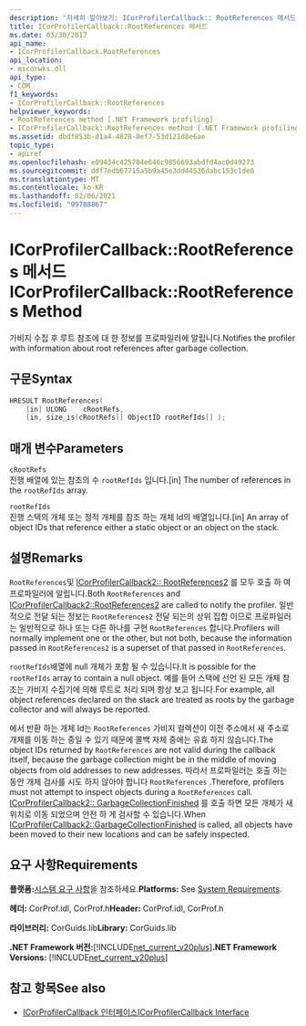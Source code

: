 ```yaml
---
description: '자세히 알아보기: ICorProfilerCallback:: RootReferences 메서드'
title: ICorProfilerCallback::RootReferences 메서드
ms.date: 03/30/2017
api_name:
- ICorProfilerCallback.RootReferences
api_location:
- mscorwks.dll
api_type:
- COM
f1_keywords:
- ICorProfilerCallback::RootReferences
helpviewer_keywords:
- RootReferences method [.NET Framework profiling]
- ICorProfilerCallback::RootReferences method [.NET Framework profiling]
ms.assetid: dbdf853b-d1a4-4828-8ef7-53d121d8e6ae
topic_type:
- apiref
ms.openlocfilehash: e09434c425784e646c9856693abdfd4ac0d49273
ms.sourcegitcommit: ddf7edb67715a5b9a45e3dd44536dabc153c1de0
ms.translationtype: MT
ms.contentlocale: ko-KR
ms.lasthandoff: 02/06/2021
ms.locfileid: "99788867"
---
```

# <a name="icorprofilercallbackrootreferences-method"></a><span data-ttu-id="73aa6-103">ICorProfilerCallback::RootReferences 메서드</span><span class="sxs-lookup"><span data-stu-id="73aa6-103">ICorProfilerCallback::RootReferences Method</span></span>

<span data-ttu-id="73aa6-104">가비지 수집 후 루트 참조에 대 한 정보를 프로파일러에 알립니다.</span><span class="sxs-lookup"><span data-stu-id="73aa6-104">Notifies the profiler with information about root references after garbage collection.</span></span>  
  
## <a name="syntax"></a><span data-ttu-id="73aa6-105">구문</span><span class="sxs-lookup"><span data-stu-id="73aa6-105">Syntax</span></span>  
  
```cpp  
HRESULT RootReferences(  
    [in] ULONG    cRootRefs,  
    [in, size_is(cRootRefs)] ObjectID rootRefIds[] );  
```  
  
## <a name="parameters"></a><span data-ttu-id="73aa6-106">매개 변수</span><span class="sxs-lookup"><span data-stu-id="73aa6-106">Parameters</span></span>  

 `cRootRefs`  
 <span data-ttu-id="73aa6-107">진행 배열에 있는 참조의 수 `rootRefIds` 입니다.</span><span class="sxs-lookup"><span data-stu-id="73aa6-107">[in] The number of references in the `rootRefIds` array.</span></span>  
  
 `rootRefIds`  
 <span data-ttu-id="73aa6-108">진행 스택의 개체 또는 정적 개체를 참조 하는 개체 Id의 배열입니다.</span><span class="sxs-lookup"><span data-stu-id="73aa6-108">[in] An array of object IDs that reference either a static object or an object on the stack.</span></span>  
  
## <a name="remarks"></a><span data-ttu-id="73aa6-109">설명</span><span class="sxs-lookup"><span data-stu-id="73aa6-109">Remarks</span></span>  

 <span data-ttu-id="73aa6-110">`RootReferences`및 [ICorProfilerCallback2:: RootReferences2](icorprofilercallback2-rootreferences2-method.md) 를 모두 호출 하 여 프로파일러에 알립니다.</span><span class="sxs-lookup"><span data-stu-id="73aa6-110">Both `RootReferences` and [ICorProfilerCallback2::RootReferences2](icorprofilercallback2-rootreferences2-method.md) are called to notify the profiler.</span></span> <span data-ttu-id="73aa6-111">일반적으로 전달 되는 정보는 `RootReferences2` 전달 되는의 상위 집합 이므로 프로파일러는 일반적으로 하나 또는 다른 하나를 구현 `RootReferences` 합니다.</span><span class="sxs-lookup"><span data-stu-id="73aa6-111">Profilers will normally implement one or the other, but not both, because the information passed in `RootReferences2` is a superset of that passed in `RootReferences`.</span></span>  
  
 <span data-ttu-id="73aa6-112">`rootRefIds`배열에 null 개체가 포함 될 수 있습니다.</span><span class="sxs-lookup"><span data-stu-id="73aa6-112">It is possible for the `rootRefIds` array to contain a null object.</span></span> <span data-ttu-id="73aa6-113">예를 들어 스택에 선언 된 모든 개체 참조는 가비지 수집기에 의해 루트로 처리 되며 항상 보고 됩니다.</span><span class="sxs-lookup"><span data-stu-id="73aa6-113">For example, all object references declared on the stack are treated as roots by the garbage collector and will always be reported.</span></span>  
  
 <span data-ttu-id="73aa6-114">에서 반환 하는 개체 Id는 `RootReferences` 가비지 컬렉션이 이전 주소에서 새 주소로 개체를 이동 하는 중일 수 있기 때문에 콜백 자체 중에는 유효 하지 않습니다.</span><span class="sxs-lookup"><span data-stu-id="73aa6-114">The object IDs returned by `RootReferences` are not valid during the callback itself, because the garbage collection might be in the middle of moving objects from old addresses to new addresses.</span></span> <span data-ttu-id="73aa6-115">따라서 프로파일러는 호출 하는 동안 개체 검사를 시도 하지 않아야 합니다 `RootReferences` .</span><span class="sxs-lookup"><span data-stu-id="73aa6-115">Therefore, profilers must not attempt to inspect objects during a `RootReferences` call.</span></span> <span data-ttu-id="73aa6-116">[ICorProfilerCallback2:: GarbageCollectionFinished](icorprofilercallback2-garbagecollectionfinished-method.md) 를 호출 하면 모든 개체가 새 위치로 이동 되었으며 안전 하 게 검사할 수 있습니다.</span><span class="sxs-lookup"><span data-stu-id="73aa6-116">When [ICorProfilerCallback2::GarbageCollectionFinished](icorprofilercallback2-garbagecollectionfinished-method.md) is called, all objects have been moved to their new locations and can be safely inspected.</span></span>  
  
## <a name="requirements"></a><span data-ttu-id="73aa6-117">요구 사항</span><span class="sxs-lookup"><span data-stu-id="73aa6-117">Requirements</span></span>  

 <span data-ttu-id="73aa6-118">**플랫폼:**[시스템 요구 사항](../../get-started/system-requirements.md)을 참조하세요.</span><span class="sxs-lookup"><span data-stu-id="73aa6-118">**Platforms:** See [System Requirements](../../get-started/system-requirements.md).</span></span>  
  
 <span data-ttu-id="73aa6-119">**헤더:** CorProf.idl, CorProf.h</span><span class="sxs-lookup"><span data-stu-id="73aa6-119">**Header:** CorProf.idl, CorProf.h</span></span>  
  
 <span data-ttu-id="73aa6-120">**라이브러리:** CorGuids.lib</span><span class="sxs-lookup"><span data-stu-id="73aa6-120">**Library:** CorGuids.lib</span></span>  
  
 <span data-ttu-id="73aa6-121">**.NET Framework 버전:**[!INCLUDE[net_current_v20plus](../../../../includes/net-current-v20plus-md.md)]</span><span class="sxs-lookup"><span data-stu-id="73aa6-121">**.NET Framework Versions:** [!INCLUDE[net_current_v20plus](../../../../includes/net-current-v20plus-md.md)]</span></span>  
  
## <a name="see-also"></a><span data-ttu-id="73aa6-122">참고 항목</span><span class="sxs-lookup"><span data-stu-id="73aa6-122">See also</span></span>

- [<span data-ttu-id="73aa6-123">ICorProfilerCallback 인터페이스</span><span class="sxs-lookup"><span data-stu-id="73aa6-123">ICorProfilerCallback Interface</span></span>](icorprofilercallback-interface.md)
